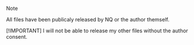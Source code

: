 > [!NOTE]
> All files have been publicaly released by NQ or the author themself.
>
> [!IMPORTANT]
> I will not be able to release my other files without the author consent. 
